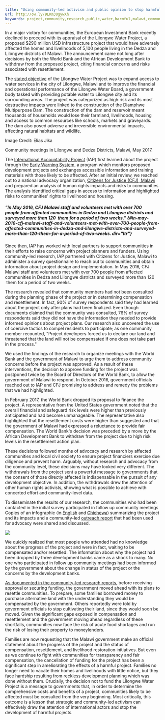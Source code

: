 ```yaml
---
title: "Using community-led activism and public opinion to stop harmful development"
url: http://ow.ly/9LKm30gywXh
keywords: project,community,research,public,water,harmful,malawi,communities,using,activism,development,opinion,bank,communityled,affected,lilongwe
---
```

In a major victory for communities, the European Investment Bank recently declined to proceed with its appraisal of the Lilongwe Water Project, a proposed \$290 million USD infrastructure project that would have adversely affected the homes and livelihoods of 5,100 people living in the Dedza and Lilongwe districts of Malawi. The announcement came not long after decisions by both the World Bank and the African Development Bank to withdraw from the proposed project, citing financial concerns and risks associated with resettlement.

The [stated objective](https://medium.com/r/?url=https%3A%2F%2Fews.rightsindevelopment.org%2Fprojects%2Fwb-P153205%2F) of the Lilongwe Water Project was to expand access to water services in the city of Lilongwe, Malawi and to improve the financial and operational performance of the Lilongwe Water Board, a government body tasked with providing potable water to Lilongwe city and its surrounding areas. The project was categorized as high risk and its most destructive impacts were linked to the construction of the Diamphwe Multipurpose Dam. The construction of the dam and reservoir meant thousands of households would lose their farmland, livelihoods, housing and access to common resources like schools, markets and graveyards. The dam also posed adverse and irreversible environmental impacts, affecting natural habitats and wildlife.

Image Credit: Elias Jika

Community meetings in Lilongwe and Dedza Districts, Malawi, May 2017. 

The [International Accountability Project](https://medium.com/r/?url=http%3A%2F%2Fwww.accountabilityproject.org) (IAP) first learned about the project through the [Early Warning System](https://medium.com/r/?url=http%3A%2F%2Fwww.rightsindevelopment.org%2Fews), a program which monitors proposed development projects and exchanges accessible information and training materials with those likely to be affected. After an initial review, we reached out to a national advocacy organization, [Citizens for Justice (CFJ), Malawi](https://medium.com/r/?url=http%3A%2F%2Fcfjmalawi.org%2F) and prepared an analysis of human rights impacts and risks to communities. The analysis identified critical gaps in access to information and highlighted risks to communities' rights to livelihood and housing.

##### \"In May 2016, CFJ Malawi staff and volunteers met with over 700 people from affected communities in Dedza and Lilongwe districts and surveyed more than 120  them for a period of two weeks.\" {#in-may-2016-cfj-malawi-staff-and-volunteers-met-with-over-700-people-from-affected-communities-in-dedza-and-lilongwe-districts-and-surveyed-more-than-120-them-for-a-period-of-two-weeks. dir="ltr"}

Since then, IAP has worked with local partners to support communities in their efforts to raise concerns with project planners and funders. Using community-led research, IAP partnered with Citizens for Justice, Malawi to administer a survey questionnaire to reach out to communities and obtain information about project design and implementation. In May 2016, CFJ Malawi staff and volunteers [met with over 700 people](https://medium.com/@accountability/community-led-research-in-malawi-leads-to-changes-in-major-world-bank-project-b431fd5dbb80) from affected communities in Dedza and Lilongwe districts and surveyed more than 120  them for a period of two weeks.

The research revealed that community members had not been consulted during the planning phase of the project or in determining compensation and resettlement. In fact, 90% of survey respondents said they had learned about the project only after plans had been finalized. Even though documents claimed that the community was consulted, 76% of survey respondents said they did not have the information they needed to provide informed opinions about project plans. Our research also uncovered the use of coercive tactics to compel residents to participate; as one community member recounted, "Project developers forced us to declare our land and threatened that the land will not be compensated if one does not take part in the process."

We used the findings of the research to organize meetings with the World Bank and the government of Malawi to urge them to address community concerns before the project was approved. As a result of these interventions, the decision to approve funding for the project was postponed twice by the Board of Directors of the World Bank, to allow the government of Malawi to respond. In October 2016, government officials reached out to IAP and CFJ promising to address and remedy the problems that we had highlighted.

In February 2017, the World Bank dropped its proposal to finance the project. A representative from the United States government noted that the overall financial and safeguard risk levels were higher than previously anticipated and had become unmanageable. The representative also highlighted that the resettlement costs were higher than suggested and that the government of Malawi had expressed a reluctance to provide fair compensation. The World Bank's decision was preceded by a move by the African Development Bank to withdraw from the project due to high risk levels in the resettlement action plan.

These decisions followed months of advocacy and research by affected communities and local civil society to ensure project financiers exercise due diligence and prevent harm. Arguably, without research and advocacy from the community level, these decisions may have looked very different. The withdrawals from the project sent a powerful message to governments that the consent of those directly affected is indispensable in the pursuit of any development objective. In addition, the withdrawals drew the attention of other human rights activists, showing what is possible to achieve with concerted effort and community-level data.

To disseminate the results of our research, the communities who had been contacted in the initial survey participated in follow up community meetings. Copies of an infographic (in [English](https://medium.com/r/?url=http%3A%2F%2Frightsindevelopment.org%2Fwp-content%2Fuploads%2F2017%2F08%2Fmalawi_R05e.pdf) and [Chichewa](https://medium.com/r/?url=http%3A%2F%2Frightsindevelopment.org%2Fwp-content%2Fuploads%2F2017%2F08%2Fmalawi_R07d_chicheua.pdf)) summarizing the project and its impacts and a community-led [outreach report](https://medium.com/r/?url=http%3A%2F%2Frightsindevelopment.org%2Fwp-content%2Fuploads%2F2017%2F08%2FFinal-Lilongwe-Water-Project-Community-Outreach-Report-MAR17.pdf) that had been used for advocacy were shared and discussed.

![](https://lh6.googleusercontent.com/xhdycM7AlyBd_0OLVH1bbp0tRaMunHiLOn24ePZjWU7crtH9AsyfTvrv4eaPqcmQDTN6Yku8E-9xmTJDZBB5Cop-ziF5eAw3673iexAtss9e2E-PZV06TnzO4ex7yzIoWuajbqqrRH3j9q1uQQ)

We quickly realized that most people who attended had no knowledge about the progress of the project and were in fact, waiting to be compensated and/or resettled. The information about why the project had been dropped by three development banks came as a shock to many. No one who participated in follow up community meetings had been informed by the government about the change in status of the project or the concerns by the development banks.

[As documented in the community-led research reports](http://rightsindevelopment.org/wp-content/uploads/2017/08/Final-Lilongwe-Water-Project-Community-Outreach-Report-MAR17.pdf), before receiving approval or securing funding, the government moved ahead with its plans to resettle communities. To prepare, some families borrowed money to purchase alternative land with the understanding they would be compensated by the government. Others reportedly were told by government officials to stop cultivating their land, since they would soon be moved. Given the significant gaps exposed in compensation and resettlement and the government moving ahead regardless of these shortfalls, communities now face the risk of acute food shortages and run the risk of losing their property to moneylenders.

Families are now requesting that the Malawi government make an official statement about the progress of the project and the status of compensation, resettlement, and livelihood restoration initiatives. But even as we continue to fight with communities for transparency and fair compensation, the cancellation of funding for the project has been a significant step in ameliorating the effects of a harmful project. Families no longer need to vacate their homes and livelihoods with little notice, but they face hardship resulting from reckless development planning which was done without them. Crucially, the decision not to fund the Lilongwe Water Project is a message to governments that, in order to determine the comprehensive costs and benefits of a project, communities likely to be affected must be consulted from the very beginning. Most critically, this outcome is a lesson that strategic and community-led activism can effectively draw the attention of international actors and stop the development of harmful projects.
